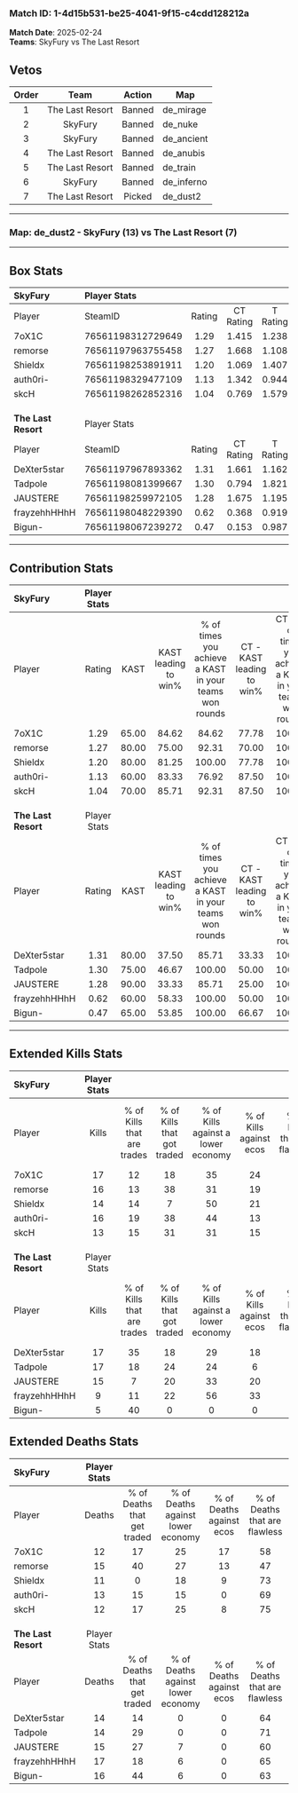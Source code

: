 ### Match ID: 1-4d15b531-be25-4041-9f15-c4cdd128212a  
**Match Date**: 2025-02-24  
**Teams**: SkyFury vs The Last Resort  

## Vetos  

| Order | Team | Action | Map |
| :---: | :--: | :----: | --- |
| 1 | The Last Resort | Banned | de_mirage |
| 2 | SkyFury | Banned | de_nuke |
| 3 | SkyFury | Banned | de_ancient |
| 4 | The Last Resort | Banned | de_anubis |
| 5 | The Last Resort | Banned | de_train |
| 6 | SkyFury | Banned | de_inferno |
| 7 | The Last Resort | Picked | de_dust2 |

---  

### **Map**: de_dust2 - SkyFury (13) vs The Last Resort (7)  
---  

## Box Stats  

| **SkyFury**         | Player Stats      |        |           |          |       |      |       |         |        |      |     |
| :- | :- | :-: | :-: | :-: | :-: | :-: | :-: | :-: | :-: | :-: | :-: |
| Player              | SteamID           | Rating | CT Rating | T Rating | KAST  | ADR  | Kills | Assists | Deaths | K/D  | HS% |
| 7oX1C               | 76561198312729649 |  1.29  |   1.415   |  1.238   | 65.00 | 96.3 |  17   |    6    |   12   | 1.42 | 58  |
| remorse             | 76561197963755458 |  1.27  |   1.668   |  1.108   | 80.00 | 93.8 |  16   |    7    |   15   | 1.07 | 50  |
| Shieldx             | 76561198253891911 |  1.20  |   1.069   |  1.407   | 80.00 | 72.3 |  14   |    2    |   11   | 1.27 | 28  |
| auth0ri-            | 76561198329477109 |  1.13  |   1.342   |  0.944   | 60.00 | 79.7 |  16   |    6    |   13   | 1.23 | 56  |
| skcH                | 76561198262852316 |  1.04  |   0.769   |  1.579   | 70.00 | 65.8 |  13   |    3    |   12   | 1.08 | 38  |
|                     |                   |        |           |          |       |      |       |         |        |      |     |
|                     |                   |        |           |          |       |      |       |         |        |      |     |
|                     |                   |        |           |          |       |      |       |         |        |      |     |
| **The Last Resort** | Player Stats      |        |           |          |       |      |       |         |        |      |     |
| Player              | SteamID           | Rating | CT Rating | T Rating | KAST  | ADR  | Kills | Assists | Deaths | K/D  | HS% |
| DeXter5star         | 76561197967893362 |  1.31  |   1.661   |  1.162   | 80.00 | 86.3 |  17   |    5    |   14   | 1.21 | 41  |
| Tadpole             | 76561198081399667 |  1.30  |   0.794   |  1.821   | 75.00 | 91.5 |  17   |    8    |   14   | 1.21 | 70  |
| JAUSTERE            | 76561198259972105 |  1.28  |   1.675   |  1.195   | 90.00 | 90.3 |  15   |    5    |   15   | 1.00 | 60  |
| frayzehhHHhH        | 76561198048229390 |  0.62  |   0.368   |  0.919   | 60.00 | 44.9 |   9   |    8    |   17   | 0.53 | 66  |
| Bigun-              | 76561198067239272 |  0.47  |   0.153   |  0.987   | 65.00 | 37.9 |   5   |    4    |   16   | 0.31 | 60  |
---  

## Contribution Stats  

| **SkyFury**         | Player Stats |       |                      |                                                        |                           |                                                             |                          |                                                            |
| :- | :-: | :-: | :-: | :-: | :-: | :-: | :-: | :-: |
| Player              |    Rating    | KAST  | KAST leading to win% | % of times you achieve a KAST in your teams won rounds | CT - KAST leading to win% | CT - % of times you achieve a KAST in your teams won rounds | T - KAST leading to win% | T - % of times you achieve a KAST in your teams won rounds |
| 7oX1C               |     1.29     | 65.00 |        84.62         |                         84.62                          |           77.78           |                           100.00                            |          100.00          |                           66.67                            |
| remorse             |     1.27     | 80.00 |        75.00         |                         92.31                          |           70.00           |                           100.00                            |          83.33           |                           83.33                            |
| Shieldx             |     1.20     | 80.00 |        81.25         |                         100.00                         |           77.78           |                           100.00                            |          85.71           |                           100.00                           |
| auth0ri-            |     1.13     | 60.00 |        83.33         |                         76.92                          |           87.50           |                           100.00                            |          75.00           |                           50.00                            |
| skcH                |     1.04     | 70.00 |        85.71         |                         92.31                          |           87.50           |                           100.00                            |          83.33           |                           83.33                            |
|                     |              |       |                      |                                                        |                           |                                                             |                          |                                                            |
|                     |              |       |                      |                                                        |                           |                                                             |                          |                                                            |
|                     |              |       |                      |                                                        |                           |                                                             |                          |                                                            |
| **The Last Resort** | Player Stats |       |                      |                                                        |                           |                                                             |                          |                                                            |
| Player              |    Rating    | KAST  | KAST leading to win% | % of times you achieve a KAST in your teams won rounds | CT - KAST leading to win% | CT - % of times you achieve a KAST in your teams won rounds | T - KAST leading to win% | T - % of times you achieve a KAST in your teams won rounds |
| DeXter5star         |     1.31     | 80.00 |        37.50         |                         85.71                          |           33.33           |                           100.00                            |          40.00           |                           80.00                            |
| Tadpole             |     1.30     | 75.00 |        46.67         |                         100.00                         |           50.00           |                           100.00                            |          45.45           |                           100.00                           |
| JAUSTERE            |     1.28     | 90.00 |        33.33         |                         85.71                          |           25.00           |                           100.00                            |          40.00           |                           80.00                            |
| frayzehhHHhH        |     0.62     | 60.00 |        58.33         |                         100.00                         |           50.00           |                           100.00                            |          62.50           |                           100.00                           |
| Bigun-              |     0.47     | 65.00 |        53.85         |                         100.00                         |           66.67           |                           100.00                            |          50.00           |                           100.00                           |
---  

## Extended Kills Stats  

| **SkyFury**         | Player Stats |                            |                            |                                    |                         |                              |                                 |                                       |                    |           |
| :- | :-: | :-: | :-: | :-: | :-: | :-: | :-: | :-: | :-: | :-: |
| Player              |    Kills     | % of Kills that are trades | % of Kills that got traded | % of Kills against a lower economy | % of Kills against ecos | % of Kills that are flawless | % of Kills that are close duels | % of Kills that are assisted by flash | Pistol Round Kills | AWP Kills |
| 7oX1C               |      17      |             12             |             18             |                 35                 |           24            |              59              |                0                |                   0                   |         0          |     3     |
| remorse             |      16      |             13             |             38             |                 31                 |           19            |              63              |                6                |                   0                   |         0          |     1     |
| Shieldx             |      14      |             14             |             7              |                 50                 |           21            |              71              |                7                |                   7                   |         9          |     1     |
| auth0ri-            |      16      |             19             |             38             |                 44                 |           13            |              75              |                6                |                   0                   |         0          |     1     |
| skcH                |      13      |             15             |             31             |                 31                 |           15            |              54              |                0                |                   0                   |         0          |     1     |
|                     |              |                            |                            |                                    |                         |                              |                                 |                                       |                    |           |
|                     |              |                            |                            |                                    |                         |                              |                                 |                                       |                    |           |
|                     |              |                            |                            |                                    |                         |                              |                                 |                                       |                    |           |
| **The Last Resort** | Player Stats |                            |                            |                                    |                         |                              |                                 |                                       |                    |           |
| Player              |    Kills     | % of Kills that are trades | % of Kills that got traded | % of Kills against a lower economy | % of Kills against ecos | % of Kills that are flawless | % of Kills that are close duels | % of Kills that are assisted by flash | Pistol Round Kills | AWP Kills |
| DeXter5star         |      17      |             35             |             18             |                 29                 |           18            |              59              |                6                |                  18                   |         4          |     3     |
| Tadpole             |      17      |             18             |             24             |                 24                 |            6            |              47              |                6                |                  12                   |         0          |     3     |
| JAUSTERE            |      15      |             7              |             20             |                 33                 |           20            |              87              |                0                |                  20                   |         0          |     0     |
| frayzehhHHhH        |      9       |             11             |             22             |                 56                 |           33            |              56              |                0                |                   0                   |         0          |     0     |
| Bigun-              |      5       |             40             |             0              |                 0                  |            0            |              80              |                0                |                   0                   |         0          |     0     |
## Extended Deaths Stats  

| **SkyFury**         | Player Stats |                             |                                   |                          |                               |                            |                           |               |
| :- | :-: | :-: | :-: | :-: | :-: | :-: | :-: | :-: |
| Player              |    Deaths    | % of Deaths that get traded | % of Deaths against lower economy | % of Deaths against ecos | % of Deaths that are flawless | % of Deaths that are close | % of Deaths while blinded | Deaths to AWP |
| 7oX1C               |      12      |             17              |                25                 |            17            |              58               |             0              |            17             |       0       |
| remorse             |      15      |             40              |                27                 |            13            |              47               |             7              |             7             |       1       |
| Shieldx             |      11      |              0              |                18                 |            9             |              73               |             0              |             0             |       1       |
| auth0ri-            |      13      |             15              |                15                 |            0             |              69               |             0              |            23             |       2       |
| skcH                |      12      |             17              |                25                 |            8             |              75               |             8              |            17             |       0       |
|                     |              |                             |                                   |                          |                               |                            |                           |               |
|                     |              |                             |                                   |                          |                               |                            |                           |               |
|                     |              |                             |                                   |                          |                               |                            |                           |               |
| **The Last Resort** | Player Stats |                             |                                   |                          |                               |                            |                           |               |
| Player              |    Deaths    | % of Deaths that get traded | % of Deaths against lower economy | % of Deaths against ecos | % of Deaths that are flawless | % of Deaths that are close | % of Deaths while blinded | Deaths to AWP |
| DeXter5star         |      14      |             14              |                 0                 |            0             |              64               |             0              |             0             |       1       |
| Tadpole             |      14      |             29              |                 0                 |            0             |              71               |             7              |             0             |       4       |
| JAUSTERE            |      15      |             27              |                 7                 |            0             |              60               |             0              |             0             |       1       |
| frayzehhHHhH        |      17      |             18              |                 6                 |            0             |              65               |             6              |             6             |       1       |
| Bigun-              |      16      |             44              |                 6                 |            0             |              63               |             6              |             0             |       2       |
